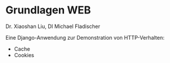 # Grundlagen WEB

Dr. Xiaoshan Liu, DI Michael Fladischer

Eine Django-Anwendung zur Demonstration von HTTP-Verhalten:

  * Cache
  * Cookies
